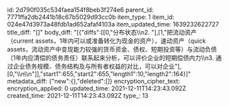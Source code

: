 id: 2d790f035c534faea154f8beb3f274e6
parent_id: 7771ffa2db2441b18c67b5029d93cc0b
item_type: 1
item_id: 024e47d3973a48fdb1ad652afaf4103a
item_updated_time: 1639232622727
title_diff: "[]"
body_diff: "[{\"diffs\":[[0,\"分布状态\\\n2. \"],[1,\"把流动资产（current assets，1年内可以或准备转化为现金的资产），速动资产（quick assets，流动资产中变现能力较强的货币资金、债权、短期投资等）与流动负债（1年内应清偿的债务责任）联系起来分析，可以评价企业的短期偿债内力\\\n3. 通过企业债务规模、债务结构及与所有者权益的对比，可以对企业\"],[0,\"\\\n\\\n\"]],\"start1\":655,\"start2\":655,\"length1\":10,\"length2\":164}]"
metadata_diff: {"new":{},"deleted":[]}
encryption_cipher_text: 
encryption_applied: 0
updated_time: 2021-12-11T14:23:43.092Z
created_time: 2021-12-11T14:23:43.092Z
type_: 13